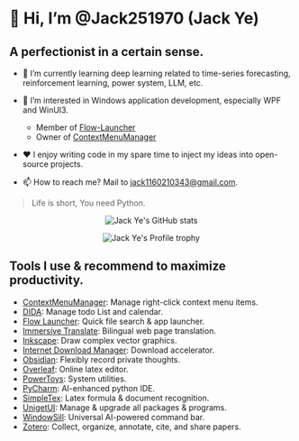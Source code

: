 # 👋 Hi, I’m @Jack251970 (Jack Ye)

## A perfectionist in a certain sense.

* 🌱 I’m currently learning deep learning related to time-series forecasting, reinforcement learning, power system, LLM, etc.

* 👀 I’m interested in Windows application development, especially WPF and WinUI3.

  * Member of [Flow-Launcher](https://github.com/Flow-Launcher)
  * Owner of [ContextMenuManager](https://github.com/Jack251970/ContextMenuManager)
 
* ❤️ I enjoy writing code in my spare time to inject my ideas into open-source projects.

* 📫 How to reach me? Mail to [jack1160210343@gmail.com](mailto:jack1160210343@gmail.com).

> Life is short, You need Python.

<p align="center" style="witdh:50%">
  <picture>
    <source media="(prefers-color-scheme: dark)" srcset="https://github-readme-stats.vercel.app/api?username=Jack251970&show_icons=true&theme=onedark">
    <source media="(prefers-color-scheme: light)" srcset="https://github-readme-stats.vercel.app/api?username=Jack251970&show_icons=true&theme=light">
    <img alt="Jack Ye's GitHub stats" src="https://github-readme-stats.vercel.app/api?username=Jack251970&show_icons=true&theme=light">
  </picture>
</p>

<p align="center" style="witdh:50%">
  <picture>
    <source media="(prefers-color-scheme: dark)" srcset="https://github-profile-trophy.vercel.app/?username=Jack251970&row=3&column=5&theme=onedark">
    <source media="(prefers-color-scheme: light)" srcset="https://github-profile-trophy.vercel.app/?username=Jack251970&row=3&column=5&theme=default">
    <img alt="Jack Ye's Profile trophy" src="https://github-profile-trophy.vercel.app/?username=Jack251970&row=3&column=5&theme=default">
  </picture>
</p>

## Tools I use & recommend to maximize productivity.

* [ContextMenuManager](https://github.com/Jack251970/ContextMenuManager): Manage right-click context menu items.
* [DIDA](https://www.dida365.com): Manage todo List and calendar.
* [Flow Launcher](https://github.com/Flow-Launcher/Flow.Launcher): Quick file search & app launcher.
* [Immersive Translate](https://immersivetranslate.com): Bilingual web page translation.
* [Inkscape](https://inkscape.org): Draw complex vector graphics.
* [Internet Download Manager](https://www.internetdownloadmanager.com): Download accelerator.
* [Obsidian](https://obsidian.md): Flexibly record private thoughts.
* [Overleaf](https://www.overleaf.com): Online latex editor.
* [PowerToys](https://github.com/microsoft/PowerToys): System utilities.
* [PyCharm](https://www.jetbrains.com/pycharm): AI-enhanced python IDE.
* [SimpleTex](https://www.simpletex.net): Latex formula & document recognition.
* [UnigetUI](https://github.com/marticliment/UnigetUI): Manage & upgrade all packages & programs.
* [WindowSill](https://getwindowsill.app): Universal AI-powered command bar.
* [Zotero](https://www.zotero.org): Collect, organize, annotate, cite, and share papers.
